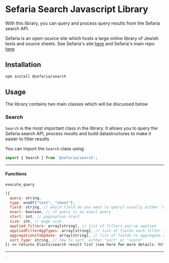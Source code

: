 # Sefaria Search Javascript Library
With this library, you can query and process query results from the Sefaria search API.

Sefaria is an open-source site which hosts a large online library of Jewish texts and source sheets. See Sefaria's site [here](https://www.sefaria.org) and Sefaria's main repo [here](https://www.github.com/Sefaria/Sefaria-Project)


## Installation

```sh
npm install @sefaria/search
```

## Usage

The library contains two main classes which will be discussed below

### Search

`Search` is the most important class in the library. It allows you to query the Sefaria search API, process results and build datastructures to make it easier to filter results 

You can import the `Search` class using

```js
import { Search } from '@sefaria/search';
```

---

#### Functions

`execute_query`

```js
({
  query: string,
  type: oneOf("text", "sheet"),
  field: string, // which field do you want to query? usually either "exact", "naive_lemmatizer" or "content"
  exact: boolean, // if query is an exact query
  start: int, // pagination start
  size: int, // page size
  applied_filters: array[string], // list of filters you've applied
  appliedFilterAggTypes: array[string], // list of fields each filter is filtering on. must be same size as `filters` usually fields are either "path", "group" or "tags"
  aggregationsToUpdate: array[string], // list of fields to aggregate on. usually "path", "group" or "tags"
  sort_type: string, // how to sort. either "sort" or "score"  
}) => returns Elasticsearch result list (see here for more details: https://www.elastic.co/guide/en/elasticsearch/reference/6.1/_the_search_api.html)
```

---

`
